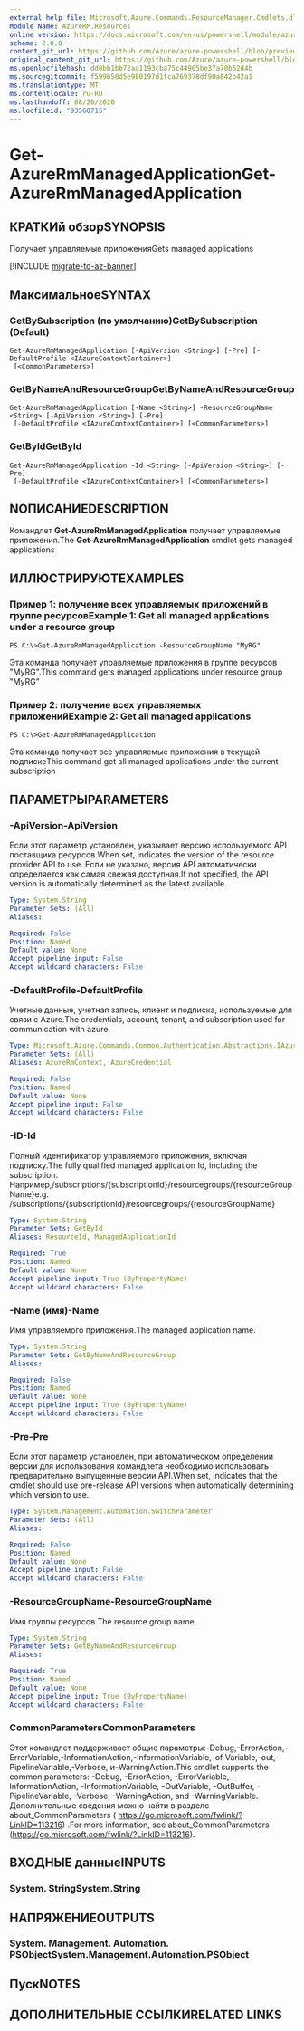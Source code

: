 ```yaml
---
external help file: Microsoft.Azure.Commands.ResourceManager.Cmdlets.dll-Help.xml
Module Name: AzureRM.Resources
online version: https://docs.microsoft.com/en-us/powershell/module/azurerm.resources/get-azurermmanagedapplication
schema: 2.0.0
content_git_url: https://github.com/Azure/azure-powershell/blob/preview/src/ResourceManager/Resources/Commands.Resources/help/Get-AzureRmManagedApplication.md
original_content_git_url: https://github.com/Azure/azure-powershell/blob/preview/src/ResourceManager/Resources/Commands.Resources/help/Get-AzureRmManagedApplication.md
ms.openlocfilehash: dd0bb1bb72aa1193cba75c44905be37a70b62d4b
ms.sourcegitcommit: f599b50d5e980197d1fca769378df90a842b42a1
ms.translationtype: MT
ms.contentlocale: ru-RU
ms.lasthandoff: 08/20/2020
ms.locfileid: "93560715"
---
```

# <span data-ttu-id="d0a8e-101">Get-AzureRmManagedApplication</span><span class="sxs-lookup"><span data-stu-id="d0a8e-101">Get-AzureRmManagedApplication</span></span>

## <span data-ttu-id="d0a8e-102">КРАТКИй обзор</span><span class="sxs-lookup"><span data-stu-id="d0a8e-102">SYNOPSIS</span></span>
<span data-ttu-id="d0a8e-103">Получает управляемые приложения</span><span class="sxs-lookup"><span data-stu-id="d0a8e-103">Gets managed applications</span></span>

[!INCLUDE [migrate-to-az-banner](../../includes/migrate-to-az-banner.md)]

## <span data-ttu-id="d0a8e-104">Максимальное</span><span class="sxs-lookup"><span data-stu-id="d0a8e-104">SYNTAX</span></span>

### <span data-ttu-id="d0a8e-105">GetBySubscription (по умолчанию)</span><span class="sxs-lookup"><span data-stu-id="d0a8e-105">GetBySubscription (Default)</span></span>
```
Get-AzureRmManagedApplication [-ApiVersion <String>] [-Pre] [-DefaultProfile <IAzureContextContainer>]
 [<CommonParameters>]
```

### <span data-ttu-id="d0a8e-106">GetByNameAndResourceGroup</span><span class="sxs-lookup"><span data-stu-id="d0a8e-106">GetByNameAndResourceGroup</span></span>
```
Get-AzureRmManagedApplication [-Name <String>] -ResourceGroupName <String> [-ApiVersion <String>] [-Pre]
 [-DefaultProfile <IAzureContextContainer>] [<CommonParameters>]
```

### <span data-ttu-id="d0a8e-107">GetById</span><span class="sxs-lookup"><span data-stu-id="d0a8e-107">GetById</span></span>
```
Get-AzureRmManagedApplication -Id <String> [-ApiVersion <String>] [-Pre]
 [-DefaultProfile <IAzureContextContainer>] [<CommonParameters>]
```

## <span data-ttu-id="d0a8e-108">NОПИСАНИЕ</span><span class="sxs-lookup"><span data-stu-id="d0a8e-108">DESCRIPTION</span></span>
<span data-ttu-id="d0a8e-109">Командлет **Get-AzureRmManagedApplication** получает управляемые приложения.</span><span class="sxs-lookup"><span data-stu-id="d0a8e-109">The **Get-AzureRmManagedApplication** cmdlet gets managed applications</span></span>

## <span data-ttu-id="d0a8e-110">ИЛЛЮСТРИРУЮТ</span><span class="sxs-lookup"><span data-stu-id="d0a8e-110">EXAMPLES</span></span>

### <span data-ttu-id="d0a8e-111">Пример 1: получение всех управляемых приложений в группе ресурсов</span><span class="sxs-lookup"><span data-stu-id="d0a8e-111">Example 1: Get all managed applications under a resource group</span></span>
```
PS C:\>Get-AzureRmManagedApplication -ResourceGroupName "MyRG"
```

<span data-ttu-id="d0a8e-112">Эта команда получает управляемые приложения в группе ресурсов "MyRG".</span><span class="sxs-lookup"><span data-stu-id="d0a8e-112">This command gets managed applications under resource group "MyRG"</span></span>

### <span data-ttu-id="d0a8e-113">Пример 2: получение всех управляемых приложений</span><span class="sxs-lookup"><span data-stu-id="d0a8e-113">Example 2: Get all managed applications</span></span>
```
PS C:\>Get-AzureRmManagedApplication
```

<span data-ttu-id="d0a8e-114">Эта команда получает все управляемые приложения в текущей подписке</span><span class="sxs-lookup"><span data-stu-id="d0a8e-114">This command get all managed applications under the current subscription</span></span>

## <span data-ttu-id="d0a8e-115">ПАРАМЕТРЫ</span><span class="sxs-lookup"><span data-stu-id="d0a8e-115">PARAMETERS</span></span>

### <span data-ttu-id="d0a8e-116">-ApiVersion</span><span class="sxs-lookup"><span data-stu-id="d0a8e-116">-ApiVersion</span></span>
<span data-ttu-id="d0a8e-117">Если этот параметр установлен, указывает версию используемого API поставщика ресурсов.</span><span class="sxs-lookup"><span data-stu-id="d0a8e-117">When set, indicates the version of the resource provider API to use.</span></span>
<span data-ttu-id="d0a8e-118">Если не указано, версия API автоматически определяется как самая свежая доступная.</span><span class="sxs-lookup"><span data-stu-id="d0a8e-118">If not specified, the API version is automatically determined as the latest available.</span></span>

```yaml
Type: System.String
Parameter Sets: (All)
Aliases:

Required: False
Position: Named
Default value: None
Accept pipeline input: False
Accept wildcard characters: False
```

### <span data-ttu-id="d0a8e-119">-DefaultProfile</span><span class="sxs-lookup"><span data-stu-id="d0a8e-119">-DefaultProfile</span></span>
<span data-ttu-id="d0a8e-120">Учетные данные, учетная запись, клиент и подписка, используемые для связи с Azure.</span><span class="sxs-lookup"><span data-stu-id="d0a8e-120">The credentials, account, tenant, and subscription used for communication with azure.</span></span>

```yaml
Type: Microsoft.Azure.Commands.Common.Authentication.Abstractions.IAzureContextContainer
Parameter Sets: (All)
Aliases: AzureRmContext, AzureCredential

Required: False
Position: Named
Default value: None
Accept pipeline input: False
Accept wildcard characters: False
```

### <span data-ttu-id="d0a8e-121">-ID</span><span class="sxs-lookup"><span data-stu-id="d0a8e-121">-Id</span></span>
<span data-ttu-id="d0a8e-122">Полный идентификатор управляемого приложения, включая подписку.</span><span class="sxs-lookup"><span data-stu-id="d0a8e-122">The fully qualified managed application Id, including the subscription.</span></span>
<span data-ttu-id="d0a8e-123">Например,/subscriptions/{subscriptionId}/resourcegroups/{resourceGroupName}</span><span class="sxs-lookup"><span data-stu-id="d0a8e-123">e.g. /subscriptions/{subscriptionId}/resourcegroups/{resourceGroupName}</span></span>

```yaml
Type: System.String
Parameter Sets: GetById
Aliases: ResourceId, ManagedApplicationId

Required: True
Position: Named
Default value: None
Accept pipeline input: True (ByPropertyName)
Accept wildcard characters: False
```

### <span data-ttu-id="d0a8e-124">-Name (имя)</span><span class="sxs-lookup"><span data-stu-id="d0a8e-124">-Name</span></span>
<span data-ttu-id="d0a8e-125">Имя управляемого приложения.</span><span class="sxs-lookup"><span data-stu-id="d0a8e-125">The managed application name.</span></span>

```yaml
Type: System.String
Parameter Sets: GetByNameAndResourceGroup
Aliases:

Required: False
Position: Named
Default value: None
Accept pipeline input: True (ByPropertyName)
Accept wildcard characters: False
```

### <span data-ttu-id="d0a8e-126">-Pre</span><span class="sxs-lookup"><span data-stu-id="d0a8e-126">-Pre</span></span>
<span data-ttu-id="d0a8e-127">Если этот параметр установлен, при автоматическом определении версии для использования командлета необходимо использовать предварительно выпущенные версии API.</span><span class="sxs-lookup"><span data-stu-id="d0a8e-127">When set, indicates that the cmdlet should use pre-release API versions when automatically determining which version to use.</span></span>

```yaml
Type: System.Management.Automation.SwitchParameter
Parameter Sets: (All)
Aliases:

Required: False
Position: Named
Default value: None
Accept pipeline input: False
Accept wildcard characters: False
```

### <span data-ttu-id="d0a8e-128">-ResourceGroupName</span><span class="sxs-lookup"><span data-stu-id="d0a8e-128">-ResourceGroupName</span></span>
<span data-ttu-id="d0a8e-129">Имя группы ресурсов.</span><span class="sxs-lookup"><span data-stu-id="d0a8e-129">The resource group name.</span></span>

```yaml
Type: System.String
Parameter Sets: GetByNameAndResourceGroup
Aliases:

Required: True
Position: Named
Default value: None
Accept pipeline input: True (ByPropertyName)
Accept wildcard characters: False
```

### <span data-ttu-id="d0a8e-130">CommonParameters</span><span class="sxs-lookup"><span data-stu-id="d0a8e-130">CommonParameters</span></span>
<span data-ttu-id="d0a8e-131">Этот командлет поддерживает общие параметры:-Debug,-ErrorAction,-ErrorVariable,-InformationAction,-InformationVariable,-of Variable,-out,-PipelineVariable,-Verbose, и-WarningAction.</span><span class="sxs-lookup"><span data-stu-id="d0a8e-131">This cmdlet supports the common parameters: -Debug, -ErrorAction, -ErrorVariable, -InformationAction, -InformationVariable, -OutVariable, -OutBuffer, -PipelineVariable, -Verbose, -WarningAction, and -WarningVariable.</span></span> <span data-ttu-id="d0a8e-132">Дополнительные сведения можно найти в разделе about_CommonParameters ( https://go.microsoft.com/fwlink/?LinkID=113216) .</span><span class="sxs-lookup"><span data-stu-id="d0a8e-132">For more information, see about_CommonParameters (https://go.microsoft.com/fwlink/?LinkID=113216).</span></span>

## <span data-ttu-id="d0a8e-133">ВХОДНЫЕ данные</span><span class="sxs-lookup"><span data-stu-id="d0a8e-133">INPUTS</span></span>

### <span data-ttu-id="d0a8e-134">System. String</span><span class="sxs-lookup"><span data-stu-id="d0a8e-134">System.String</span></span>

## <span data-ttu-id="d0a8e-135">НАПРЯЖЕНИЕ</span><span class="sxs-lookup"><span data-stu-id="d0a8e-135">OUTPUTS</span></span>

### <span data-ttu-id="d0a8e-136">System. Management. Automation. PSObject</span><span class="sxs-lookup"><span data-stu-id="d0a8e-136">System.Management.Automation.PSObject</span></span>

## <span data-ttu-id="d0a8e-137">Пуск</span><span class="sxs-lookup"><span data-stu-id="d0a8e-137">NOTES</span></span>

## <span data-ttu-id="d0a8e-138">ДОПОЛНИТЕЛЬНЫЕ ССЫЛКИ</span><span class="sxs-lookup"><span data-stu-id="d0a8e-138">RELATED LINKS</span></span>
